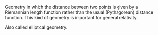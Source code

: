 Geometry in which the distance between two points is given by a
Riemannian length function rather than the usual (Pythagorean) distance
function. This kind of geometry is important for general relativity.

Also called elliptical geometry.
